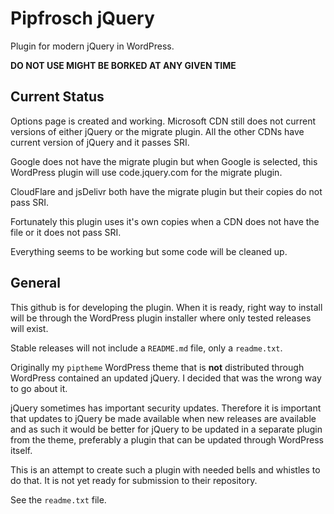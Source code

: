 Pipfrosch jQuery
================

Plugin for modern jQuery in WordPress.

__DO NOT USE MIGHT BE BORKED AT ANY GIVEN TIME__

Current Status
--------------

Options page is created and working. Microsoft CDN still does not current
versions of either jQuery or the migrate plugin. All the other CDNs have
current version of jQuery and it passes SRI.

Google does not have the migrate plugin but when Google is selected, this
WordPress plugin will use code.jquery.com for the migrate plugin.

CloudFlare and jsDelivr both have the migrate plugin but their copies do
not pass SRI.

Fortunately this plugin uses it's own copies when a CDN does not have the
file or it does not pass SRI.

Everything seems to be working but some code will be cleaned up.

General
-------

This github is for developing the plugin. When it is ready, right way to
install will be through the WordPress plugin installer where only tested
releases will exist.

Stable releases will not include a `README.md` file, only a `readme.txt`.

Originally my `piptheme` WordPress theme that is __not__ distributed through
WordPress contained an updated jQuery. I decided that was the wrong way to go
about it.

jQuery sometimes has important security updates. Therefore it is important that
updates to jQuery be made available when new releases are available and as such
it would be better for jQuery to be updated in a separate plugin from the theme,
preferably a plugin that can be updated through WordPress itself.

This is an attempt to create such a plugin with needed bells and whistles to do
that. It is not yet ready for submission to their repository.

See the `readme.txt` file.
